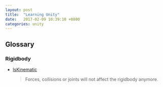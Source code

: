 ```yaml
---
layout: post
title:  "Learning Unity"
date:   2017-02-09 10:39:10 +0800
categories: unity
---
```

## Glossary

### Rigidbody

- [IsKinematic][isKinematic]

    > Forces, collisions or joints will not affect the rigidbody anymore.

    [isKinematic]: https://docs.unity3d.com/ScriptReference/Rigidbody-isKinematic.html
